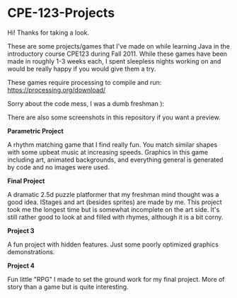 CPE-123-Projects
================

Hi! Thanks for taking a look.

These are some projects/games that I've made on while learning Java in the introductory course CPE123 during Fall 2011. While these games have been made in roughly 1-3 weeks each, I spent sleepless nights working on and would be really happy if you would give them a try. 

These games require processing to compile and run: https://processing.org/download/

Sorry about the code mess, I was a dumb freshman ):

There are also some screenshots in this repository if you want a preview.

**Parametric Project**

A rhythm matching game that I find really fun. You match similar shapes with some upbeat music at increasing speeds. Graphics in this game including art, animated backgrounds, and everything general is generated by code and no images were used.


**Final Project**

A dramatic 2.5d puzzle platformer that my freshman mind thought was a good idea. IStages and art (besides sprites) are made by me. This project took me the longest time but is somewhat incomplete on the art side. It's still rather good to look at and filled with rhymes, although it is a bit corny.


**Project 3**

A fun project with hidden features. Just some poorly optimized graphics demonstrations.

**Project 4**

Fun little "RPG" I made to set the ground work for my final project. More of story than a game but is quite interesting.




